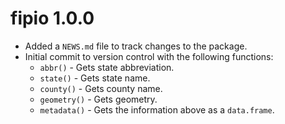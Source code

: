 # fipio 1.0.0

* Added a `NEWS.md` file to track changes to the package.
* Initial commit to version control with the following functions:
    - `abbr()` - Gets state abbreviation.
    - `state()` - Gets state name.
    - `county()` - Gets county name.
    - `geometry()` - Gets geometry.
    - `metadata()` - Gets the information above as a `data.frame`.